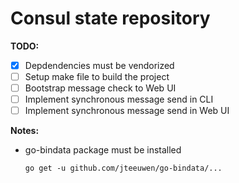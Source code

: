 # Consul state repository

**TODO:**

- [X] Depdendencies must be vendorized
- [ ] Setup make file to build the project
- [ ] Bootstrap message check to Web UI
- [ ] Implement synchronous message send in CLI
- [ ] Implement synchronous message send in Web UI

**Notes:**

- go-bindata package must be installed

  `go get -u github.com/jteeuwen/go-bindata/...`
